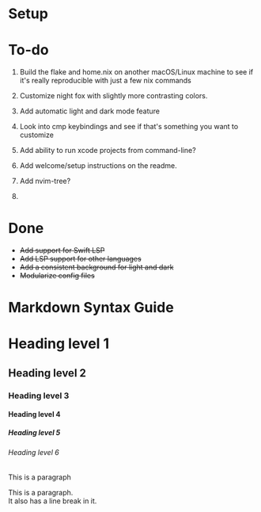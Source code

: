 # Setup



# To-do

 1. Build the flake and home.nix on another macOS/Linux machine to see if it's really reproducible with just a few nix commands

 2. Customize night fox with slightly more contrasting colors.

 3. Add automatic light and dark mode feature
  
 4. Look into cmp keybindings and see if that's something you want to customize

 5. Add ability to run xcode projects from command-line?

 6. Add welcome/setup instructions on the readme.

 7. Add nvim-tree?

 8. 

# Done

- ~~Add support for Swift LSP~~
- ~~Add LSP support for other languages~~
- ~~Add a consistent background for light and dark~~
- ~~Modularize config files~~

# Markdown Syntax Guide

# Heading level 1
## Heading level 2
### Heading level 3
#### Heading level 4
##### Heading level 5
###### Heading level 6


<p>This is a paragraph
</p>


<p>This is a paragraph.<br>
    It also has a line break in it.</p>

